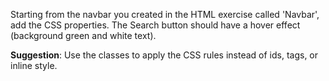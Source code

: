 Starting from the navbar you created in the HTML exercise called 'Navbar', add the CSS properties. The Search button should have a hover effect (background green and white text).

**Suggestion**:
Use the classes to apply the CSS rules instead of ids, tags, or inline style.